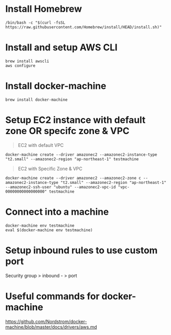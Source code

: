 # Install Homebrew

```
/bin/bash -c "$(curl -fsSL https://raw.githubusercontent.com/Homebrew/install/HEAD/install.sh)"
```

# Install and setup AWS CLI

```
brew install awscli 
aws configure
```

# Install docker-machine

```
brew install docker-machine
```

# Setup EC2 instance with default zone OR specifc zone & VPC

> EC2 with default VPC

```
docker-machine create --driver amazonec2 --amazonec2-instance-type "t2.small" --amazonec2-region "ap-northeast-1" testmachine
```

> EC2 with Specific Zone & VPC

```
docker-machine create --driver amazonec2 --amazonec2-zone c --amazonec2-instance-type "t2.small" --amazonec2-region "ap-northeast-1" --amazonec2-ssh-user "ubuntu" --amazonec2-vpc-id "vpc-00000000000000000" testmachine
```

# Connect into a machine

```
docker-machine env testmachine
eval $(docker-machine env testmachine)
```

# Setup inbound rules to use custom port

Security group > inbound - > port

# Useful commands for docker-machine

https://github.com/Nordstrom/docker-machine/blob/master/docs/drivers/aws.md